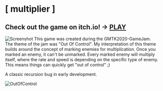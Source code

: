 # [ multiplier ]
## Check out the game on itch.io! -> [PLAY](https://robertbarta.itch.io/multiply)
![Screenshot](https://i.ibb.co/GTqzxL1/651-E98-E5-2919-4-D5-D-8445-DDEAAC422583.png)
This game was created during the GMTK2020-GameJam. The theme of the jam was "Out Of Control". My interpretation of this theme builds around the concept of marking enemies for multiplication. Once you marked an enemy, it can't be unmarked. Every marked enemy will multiply itself, where the rate and speed is depending on the specific type of enemy. This means things can quickly get "out of control" ;)

A classic recursion bug in early development.

![OutOfControl](https://media.giphy.com/media/Ws9xQUJTlnhVA4lQSl/giphy.gif)
